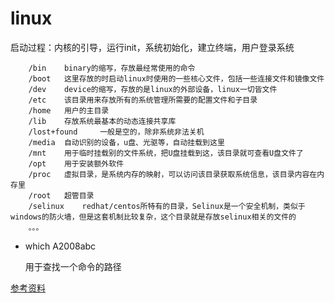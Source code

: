 # linux

启动过程：内核的引导，运行init，系统初始化，建立终端，用户登录系统

```
    /bin    binary的缩写，存放最经常使用的命令
    /boot   这里存放的时启动linux时使用的一些核心文件，包括一些连接文件和镜像文件
    /dev    device的缩写，存放的是linux的外部设备，linux一切皆文件
    /etc    该目录用来存放所有的系统管理所需要的配置文件和子目录
    /home   用户的主目录
    /lib    存放系统最基本的动态连接共享库
    /lost+found     一般是空的，除非系统非法关机
    /media  自动识别的设备，u盘、光驱等，自动挂载到这里
    /mnt    用于临时挂载别的文件系统，把U盘挂载到这，该目录就可查看U盘文件了
    /opt    用于安装额外软件
    /proc   虚拟目录，是系统内存的映射，可以访问该目录获取系统信息，该目录内容在内存里
    /root   超管目录
    /selinux    redhat/centos所特有的目录，Selinux是一个安全机制，类似于windows的防火墙，但是这套机制比较复杂，这个目录就是存放selinux相关的文件的
    。。。
```

- which   A2008abc

    用于查找一个命令的路径





[参考资料](http://www.92csz.com/study/linux/)